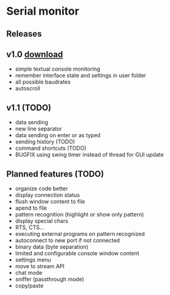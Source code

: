 # Serial monitor

## Releases
## v1.0 [download](https://github.com/jokam85/serialmonitor/releases/download/v1.0/serialmonitor.jar)
* simple textual console monitoring
* remember interface state and settings in user folder
* all possible baudrates
* autoscroll

## v1.1 (TODO)
* data sending
* new line separator
* data sending on enter or as typed
* sending history (TODO)
* command shortcuts (TODO)
* BUGFIX using swing timer instead of thread for GUI update

## Planned features (TODO)
* organize code better
* display connection status
* flush window content to file
* apend to file
* pattern recognition (highlight or show only pattern)
* display special chars
* RTS, CTS...
* executing external programs on pattern recognized
* autoconnect to new port if not connected
* binary data (byte separation)
* limited and configurable console window content
* settings menu
* move to stream API
* chat mode
* sniffer (passthrough mode)
* copy/paste
